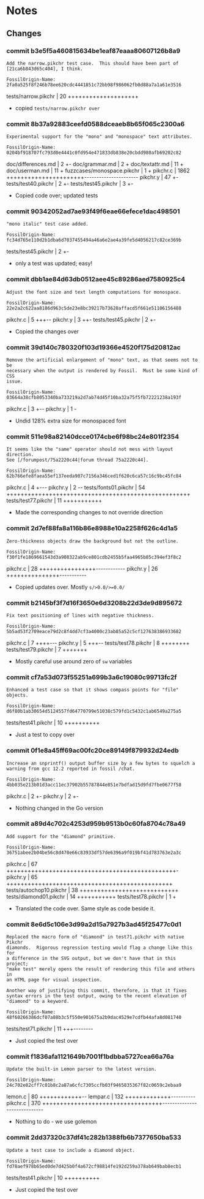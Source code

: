 # Notes

## Changes

### commit b3e5f5a460815634be1eaf87eaaa80607126b8a9

    Add the narrow.pikchr test case.  This should have been part of
    [21ca6b843d65c404], I think.

    FossilOrigin-Name: 2fa0a525f8f246b78ee620cdc4441851c72bb98f986062fb0d88a7a1a61e3516

 tests/narrow.pikchr | 20 ++++++++++++++++++++

* copied `tests/narrow.pikchr over`

### commit 8b37a92883ceefd0588dceaeb8b65f065c2300a6

    Experimental support for the "mono" and "monospace" text attributes.

    FossilOrigin-Name: 0204bf918707fc793d0e4441c0fd954e471833db838e20cbdd980afb69202c82

 doc/differences.md         |    2 +-
 doc/grammar.md             |    2 +
 doc/textattr.md            |   11 +
 doc/userman.md             |   11 +
 fuzzcases/monospace.pikchr |    1 +
 pikchr.c                   | 1862 ++++++++++++++++++++++----------------------
 pikchr.y                   |   47 +-
 tests/test40.pikchr        |    2 +-
 tests/test45.pikchr        |    3 +-

* Copied code over; updated tests

### commit 90342052ad7ae93f49f6eae66efece1dac498501

    "mono italic" test case added.

    FossilOrigin-Name: fc34d765e110d2b1dba6d7037455494a46a6e2ae4a39fe5d4056217c82ce369b

 tests/test45.pikchr | 2 +-

* only a test was updated; easy!

### commit dbb1ae84d63db0512aee45c89286aed7580925c4

    Adjust the font size and text length computations for monospace.

    FossilOrigin-Name: 22e2a2c622aa8186d963c5de23e8bc39217b73628affacd5f661e51106156488

 pikchr.c            | 5 +++--
 pikchr.y            | 3 ++-
 tests/test45.pikchr | 2 +-

* Copied the changes over

### commit 39d140c780320f103d19366e4520f175d20812ac

    Remove the artificial enlargement of "mono" text, as that seems not to be
    necessary when the output is rendered by Fossil.  Must be some kind of CSS
    issue.

    FossilOrigin-Name: 03664a38cfb8053340ba733219a2d7ab74d45f10ba32a75f5fb72221238a193f

 pikchr.c | 3 +--
 pikchr.y | 1 -

* Undid 128% extra size for monospaced font

### commit 511e98a82140dcce0174cbe6f98bc24e801f2354

    It seems like the "same" operator should not mess with layout direction.
    See [/forumpost/75a2220c44|forum thread 75a2220c44].

    FossilOrigin-Name: 62b766efe8faea55ef137eeda907c7156a346ced1f620c6ca57c16c9bc45fc84

 pikchr.c             |  4 +---
 pikchr.y             |  2 --
 tests/fonts01.pikchr | 54 ++++++++++++++++++++++++++++++++++++++++++++++++++++
 tests/test77.pikchr  | 11 +++++++++++

* Made the corresponding changes to not override direction

### commit 2d7ef88fa8a116b86e8988e10a2258f626c4d1a5

    Zero-thickness objects draw the background but not the outline.

    FossilOrigin-Name: f30f1fe1869661543d3a908322ab9ce801cdb2455b5faa4965b85c394ef3f8c2

 pikchr.c | 28 ++++++++++++++++------------
 pikchr.y | 26 +++++++++++++++-----------

* Copied updates over. Mostly `s/>0.0/>=0.0/`

### commit b2145bf3f7d16f3650e6d3208b22d3de9d895672

    Fix text positioning of lines with negative thickness.

    FossilOrigin-Name: 5b5ad53f2709eace79d2c8f4dd7cf3a4000c23ab85a52c5cf127638386933682

 pikchr.c            | 7 ++++---
 pikchr.y            | 5 +++--
 tests/test78.pikchr | 8 ++++++++
 tests/test79.pikchr | 7 +++++++

* Mostly careful use around zero of `sw` variables

### commit cf7a53d073f55251a699b3a6c19080c99713fc2f

    Enhanced a test case so that it shows compass points for "file" objects.

    FossilOrigin-Name: d6f80b1ab30654d5124557fd64770799e51038c579fd1c5432c1ab6549a275a5

 tests/test41.pikchr | 10 ++++++++++

* Just a test to copy over

### commit 0f1e8a45ff69ac00fc20ce89149f879932d24edb

    Increase an snprintf() output buffer size by a few bytes to squelch a warning from gcc 12.2 reported in fossil /chat.

    FossilOrigin-Name: 4bb035e213b01d3acc11ec37902b55787844e851e7bdfad15d9fd7fbe0677f58

 pikchr.c | 2 +-
 pikchr.y | 2 +-

* Nothing changed in the Go version

### commit a89d4c702c4253d959b9513b0c60fa8704c78a49

    Add support for the "diamond" primitive.

    FossilOrigin-Name: 36751abee2b04be56c8d470e66c83933df57de6396a9f019bf41d783763e2a3c

 pikchr.c                | 67 ++++++++++++++++++++++++++++++++++++++++++++++++-
 pikchr.y                | 65 +++++++++++++++++++++++++++++++++++++++++++++++
 tests/autochop10.pikchr | 38 ++++++++++++++++++++++++++++
 tests/diamond01.pikchr  | 14 +++++++++++
 tests/test78.pikchr     |  1 +

* Translated the code over. Same style as code beside it.

### commit 8e6d5c106e3d99a2d15a7927b3ad45f25477c0d1

    Replaced the macro form of "diamond" in test71.pikchr with native Pikchr
    diamonds.  Rigorous regression testing would flag a change like this for
    a difference in the SVG output, but we don't have that in this project;
    "make test" merely opens the result of rendering this file and others in
    an HTML page for visual inspection.

    Another way of justifying this commit, therefore, is that it fixes
    syntax errors in the test output, owing to the recent elevation of
    "diamond" to a keyword.

    FossilOrigin-Name: 48f60266386dcf07a88b3c5f550e901675a2b9dac4529e7cdfb44afa8d081740

 tests/test71.pikchr | 11 +++--------

* Just copied the test over

### commit f1836afa1121649b7001f1bdbba5727cea66a76a

    Update the built-in Lemon parser to the latest version.

    FossilOrigin-Name: 24c702e82cff7c01b8c2a87a6cfc7305ccfb03f9465835367f82c0659c2ebaa9

 lemon.c  |  80 ++++++++++++--
 lempar.c | 132 +++++++++++++----------
 pikchr.c | 370 ++++++++++++++++++++++++++++++++++-----------------------------

* Nothing to do - we use golemon

### commit 2dd37320c37df41c282b1388fb6b7377650ba533

    Update a test case to include a diamond object.

    FossilOrigin-Name: fd78aef978b65ed0de7d425b0f4a672cf98814fe192d259a378ab649bab8ecb1

 tests/test41.pikchr | 10 ++++++++++

* Just copied the test over
